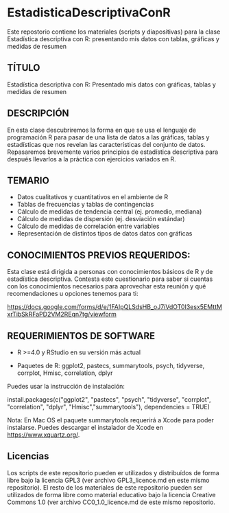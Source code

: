 # EstadisticaDescriptivaConR

Este repostorio contiene los materiales (scripts y diapositivas) para la clase Estadística descriptiva con R: presentando mis datos con tablas, gráficas y medidas de resumen

## TÍTULO

Estadística descriptiva con R: Presentado mis datos con gráficas, tablas y medidas de resumen


## DESCRIPCIÓN

En esta clase descubriremos la forma en que se usa el lenguaje de programación R para pasar de una lista de datos a las gráficas, tablas y estadísticas que nos revelan las características del conjunto de datos. Repasaremos brevemente varios principios de estadística descriptiva para después llevarlos a la práctica con ejercicios variados en R.


## TEMARIO

- Datos cualitativos y cuantitativos en el ambiente de R
- Tablas de frecuencias y tablas de contingencias
- Cálculo de medidas de tendencia central (ej. promedio, mediana) 
- Cálculo de medidas de dispersión (ej. desviación estándar)
- Cálculo de medidas de correlación entre variables
- Representación de distintos tipos de datos datos con gráficas



## CONOCIMIENTOS PREVIOS REQUERIDOS:
Esta clase está dirigida a personas con conocimientos básicos de R y de estadística descriptiva. Contesta este cuestionario para saber si cuentas con los conocimientos necesarios para aprovechar esta reunión y qué recomendaciones u opciones tenemos para ti:

https://docs.google.com/forms/d/e/1FAIpQLSdsHB_oJ7iVdOT0I3esx5EMttMxrTibSkRFaPD2VM2REqn7tg/viewform


## REQUERIMIENTOS DE SOFTWARE

+ R >=4.0 y RStudio en su versión más actual

+ Paquetes de R: ggplot2, pastecs, summarytools, psych, tidyverse, corrplot, Hmisc, correlation, dplyr

Puedes usar la instrucción de instalación:

install.packages(c("ggplot2", "pastecs", "psych", "tidyverse", "corrplot", "correlation", "dplyr", "Hmisc","summarytools"), dependencies = TRUE)

Nota: En Mac OS el paquete summarytools requerirá a Xcode para poder instalarse. Puedes descargar el instalador de Xcode en https://www.xquartz.org/.

## Licencias
Los scripts de este repositorio pueden er utilizados y distribuídos de forma libre bajo la licencia GPL3 (ver archivo GPL3_licence.md en este mismo repositorio). El resto de los materiales de este repositorio pueden ser utilizados de forma libre como material educativo bajo la licencia Creative Commons 1.0 (ver archivo CC0_1.0_licence.md de este mismo repositorio.

